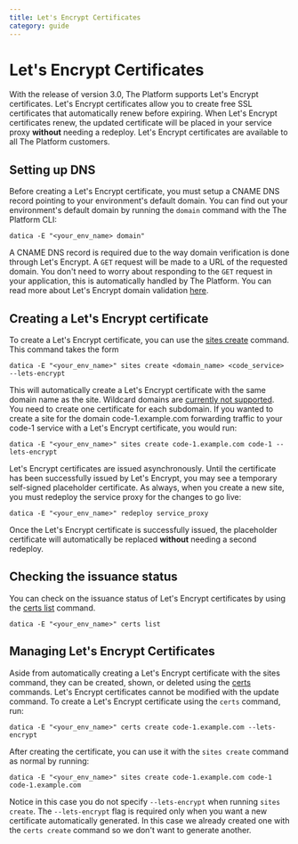 ```yaml
---
title: Let's Encrypt Certificates
category: guide
---
```


# Let's Encrypt Certificates

With the release of version 3.0, The Platform supports Let's Encrypt certificates. Let's Encrypt certificates allow you to create free SSL certificates that automatically renew before expiring. When Let's Encrypt certificates renew, the updated certificate will be placed in your service proxy **without** needing a redeploy. Let's Encrypt certificates are available to all The Platform customers.

## Setting up DNS

Before creating a Let's Encrypt certificate, you must setup a CNAME DNS record pointing to your environment's default domain. You can find out your environment's default domain by running the `domain` command with the The Platform CLI:

```
datica -E "<your_env_name> domain"
```

A CNAME DNS record is required due to the way domain verification is done through Let's Encrypt. A `GET` request will be made to a URL of the requested domain. You don't need to worry about responding to the `GET` request in your application, this is automatically handled by The Platform. You can read more about Let's Encrypt domain validation [here](https://letsencrypt.org/how-it-works/).

## Creating a Let's Encrypt certificate

To create a Let's Encrypt certificate, you can use the [sites create](//compliant-cloud/cli-reference/#sites-create) command. This command takes the form

```
datica -E "<your_env_name>" sites create <domain_name> <code_service> --lets-encrypt
```

This will automatically create a Let's Encrypt certificate with the same domain name as the site. Wildcard domains are [currently not supported](https://letsencrypt.org/2017/07/06/wildcard-certificates-coming-jan-2018.html). You need to create one certificate for each subdomain. If you wanted to create a site for the domain code-1.example.com forwarding traffic to your code-1 service with a Let's Encrypt certificate, you would run:

```
datica -E "<your_env_name>" sites create code-1.example.com code-1 --lets-encrypt
```

Let's Encrypt certificates are issued asynchronously. Until the certificate has been successfully issued by Let's Encrypt, you may see a temporary self-signed placeholder certificate. As always, when you create a new site, you must redeploy the service proxy for the changes to go live:

```
datica -E "<your_env_name>" redeploy service_proxy
```

Once the Let's Encrypt certificate is successfully issued, the placeholder certificate will automatically be replaced **without** needing a second redeploy.

## Checking the issuance status

You can check on the issuance status of Let's Encrypt certificates by using the [certs list](//compliant-cloud/cli-reference/#certs-list) command.

```
datica -E "<your_env_name>" certs list
```

## Managing Let's Encrypt Certificates

Aside from automatically creating a Let's Encrypt certificate with the sites command, they can be created, shown, or deleted using the [certs](//compliant-cloud/cli-reference/#certs) commands. Let's Encrypt certificates cannot be modified with the update command. To create a Let's Encrypt certificate using the `certs` command, run:

```
datica -E "<your_env_name>" certs create code-1.example.com --lets-encrypt
```

After creating the certificate, you can use it with the `sites create` command as normal by running:

```
datica -E "<your_env_name>" sites create code-1.example.com code-1 code-1.example.com
```

Notice in this case you do not specify `--lets-encrypt` when running `sites create`. The `--lets-encrypt` flag is required only when you want a new certificate automatically generated. In this case we already created one with the `certs create` command so we don't want to generate another.
